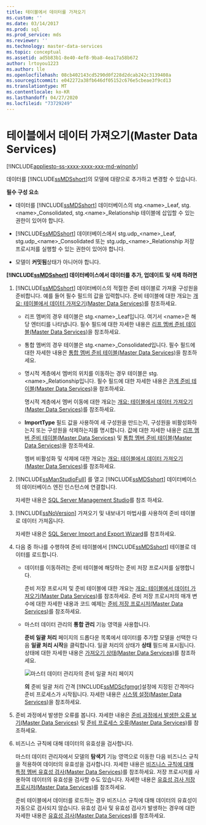 ```yaml
---
title: 테이블에서 데이터를 가져오기
ms.custom: ''
ms.date: 03/14/2017
ms.prod: sql
ms.prod_service: mds
ms.reviewer: ''
ms.technology: master-data-services
ms.topic: conceptual
ms.assetid: ad5b83b1-8e40-4ef8-9ba8-4ea17a58b672
author: lrtoyou1223
ms.author: lle
ms.openlocfilehash: 08cb402143cd5290d0f228d2dcab242c3139408a
ms.sourcegitcommit: e042272a38fb646df05152c676e5cbeae3f9cd13
ms.translationtype: MT
ms.contentlocale: ko-KR
ms.lasthandoff: 04/27/2020
ms.locfileid: "73729249"
---
```

# <a name="import-data-from-tables-master-data-services"></a>테이블에서 데이터 가져오기(Master Data Services)

[!INCLUDE[appliesto-ss-xxxx-xxxx-xxx-md-winonly](../includes/appliesto-ss-xxxx-xxxx-xxx-md-winonly.md)]

  데이터를 [!INCLUDE[ssMDSshort](../includes/ssmdsshort-md.md)]의 모델에 대량으로 추가하고 변경할 수 있습니다.  
  
 **필수 구성 요소**  
  
-   데이터를 [!INCLUDE[ssMDSshort](../includes/ssmdsshort-md.md)] 데이터베이스의 stg.\<name>_Leaf, stg.\<name>_Consolidated, stg.\<name>_Relationship 테이블에 삽입할 수 있는 권한이 있어야 합니다.  
  
-   [!INCLUDE[ssMDSshort](../includes/ssmdsshort-md.md)] 데이터베이스에서 stg.udp_\<name>_Leaf, stg.udp\_\<name>_Consolidated 또는 stg.udp\_\<name>_Relationship 저장 프로시저를 실행할 수 있는 권한이 있어야 합니다.  
  
-   모델이 **커밋됨**상태가 아니어야 합니다.  
  
 **[!INCLUDE[ssMDSshort](../includes/ssmdsshort-md.md)] 데이터베이스에서 데이터를 추가, 업데이트 및 삭제 하려면**  
  
1.  [!INCLUDE[ssMDSshort](../includes/ssmdsshort-md.md)] 데이터베이스의 적절한 준비 테이블로 가져올 구성원을 준비합니다. 예를 들어 필수 필드의 값을 입력합니다. 준비 테이블에 대한 개요는 [개요: 테이블에서 데이터 가져오기&#40;Master Data Services&#41;](../master-data-services/overview-importing-data-from-tables-master-data-services.md)를 참조하세요.  
  
    -   리프 멤버의 경우 테이블은 stg.\<name>_Leaf입니다. 여기서 \<name>은 해당 엔터티를 나타냅니다. 필수 필드에 대한 자세한 내용은 [리프 멤버 준비 테이블&#40;Master Data Services&#41;](../master-data-services/leaf-member-staging-table-master-data-services.md)을 참조하세요.  
  
    -   통합 멤버의 경우 테이블은 stg.\<name>_Consolidated입니다. 필수 필드에 대한 자세한 내용은 [통합 멤버 준비 테이블&#40;Master Data Services&#41;](../master-data-services/consolidated-member-staging-table-master-data-services.md)을 참조하세요.  
  
    -   명시적 계층에서 멤버의 위치를 이동하는 경우 테이블은 stg.\<name>_Relationship입니다. 필수 필드에 대한 자세한 내용은 [관계 준비 테이블&#40;Master Data Services&#41;](../master-data-services/relationship-staging-table-master-data-services.md)을 참조하세요.  
  
         명시적 계층에서 멤버 이동에 대한 개요는 [개요: 테이블에서 데이터 가져오기&#40;Master Data Services&#41;](../master-data-services/overview-importing-data-from-tables-master-data-services.md)를 참조하세요.  
  
    -   **ImportType** 필드 값을 사용하여 새 구성원을 만드는지, 구성원을 비활성화하는지 또는 구성원을 삭제하는지를 명시합니다. 값에 대한 자세한 내용은 [리프 멤버 준비 테이블&#40;Master Data Services&#41;](../master-data-services/leaf-member-staging-table-master-data-services.md) 및 [통합 멤버 준비 테이블&#40;Master Data Services&#41;](../master-data-services/consolidated-member-staging-table-master-data-services.md)을 참조하세요.  
  
         멤버 비활성화 및 삭제에 대한 개요는 [개요: 테이블에서 데이터 가져오기&#40;Master Data Services&#41;](../master-data-services/overview-importing-data-from-tables-master-data-services.md)를 참조하세요.  
  
2.  [!INCLUDE[ssManStudioFull](../includes/ssmanstudiofull-md.md)] 를 열고 [!INCLUDE[ssMDSshort](../includes/ssmdsshort-md.md)] 데이터베이스의 데이터베이스 엔진 인스턴스에 연결합니다.  
  
     자세한 내용은 [SQL Server Management Studio](https://msdn.microsoft.com/library/66a6b7b1-de6a-4161-82bd-98ded486947b)를 참조 하세요.  
  
3.  [!INCLUDE[ssNoVersion](../includes/ssnoversion-md.md)] 가져오기 및 내보내기 마법사를 사용하여 준비 테이블로 데이터 가져옵니다.  
  
     자세한 내용은 [SQL Server Import and Export Wizard](~/integration-services/import-export-data/welcome-to-sql-server-import-and-export-wizard.md)를 참조하세요.  
  
4.  다음 중 하나를 수행하여 준비 테이블에서 [!INCLUDE[ssMDSshort](../includes/ssmdsshort-md.md)] 테이블로 데이터를 로드합니다.  
  
    -   데이터를 이동하려는 준비 테이블에 해당하는 준비 저장 프로시저를 실행합니다.  
  
         준비 저장 프로시저 및 준비 테이블에 대한 개요는 [개요: 테이블에서 데이터 가져오기&#40;Master Data Services&#41;](../master-data-services/overview-importing-data-from-tables-master-data-services.md)를 참조하세요. 준비 저장 프로시저의 매개 변수에 대한 자세한 내용과 코드 예제는 [준비 저장 프로시저&#40;Master Data Services&#41;](../master-data-services/staging-stored-procedure-master-data-services.md)를 참조하세요.  
  
    -   마스터 데이터 관리의 **통합 관리** 기능 영역을 사용합니다.  
  
         **준비 일괄 처리** 페이지의 드롭다운 목록에서 데이터를 추가할 모델을 선택한 다음 **일괄 처리 시작**을 클릭합니다. 일괄 처리의 상태가 **상태** 필드에 표시됩니다. 상태에 대한 자세한 내용은 [가져오기 상태&#40;Master Data Services&#41;](../master-data-services/import-statuses-master-data-services.md)를 참조하세요.  
  
         ![마스터 데이터 관리자의 준비 일괄 처리 페이지](../master-data-services/media/mds-stagingbatchespage.png "마스터 데이터 관리자의 준비 일괄 처리 페이지")  
  
         **의** 준비 일괄 처리 간격 [!INCLUDE[ssMDScfgmgr](../includes/ssmdscfgmgr-md.md)]설정에 지정된 간격마다 준비 프로세스가 시작됩니다. 자세한 내용은 [시스템 설정&#40;Master Data Services&#41;](../master-data-services/system-settings-master-data-services.md)을 참조하세요.  
  
5.  준비 과정에서 발생한 오류를 봅니다. 자세한 내용은 [준비 과정에서 발생한 오류 보기&#40;Master Data Services&#41;](../master-data-services/view-errors-that-occur-during-staging-master-data-services.md) 및 [준비 프로세스 오류&#40;Master Data Services&#41;](../master-data-services/staging-process-errors-master-data-services.md)를 참조하세요.  
  
6.  비즈니스 규칙에 대해 데이터의 유효성을 검사합니다.  
  
     마스터 데이터 관리자에서 모델의 **탐색기** 기능 영역으로 이동한 다음 비즈니스 규칙을 적용하여 데이터의 유효성을 검사합니다. 자세한 내용은 [비즈니스 규칙에 대해 특정 멤버 유효성 검사&#40;Master Data Services&#41;](../master-data-services/validate-specific-members-against-business-rules-master-data-services.md)를 참조하세요. 저장 프로시저를 사용하여 데이터의 유효성을 검사할 수도 있습니다. 자세한 내용은 [유효성 검사 저장 프로시저&#40;Master Data Services&#41;](../master-data-services/validation-stored-procedure-master-data-services.md)를 참조하세요.  
  
     준비 테이블에서 데이터를 로드하는 경우 비즈니스 규칙에 대해 데이터의 유효성이 자동으로 검사되지 않습니다. 유효성 검사 및 유효성 검사가 발생하는 경우에 대한 자세한 내용은 [유효성 검사&#40;Master Data Services&#41;](../master-data-services/validation-master-data-services.md)를 참조하세요.  
  
  
